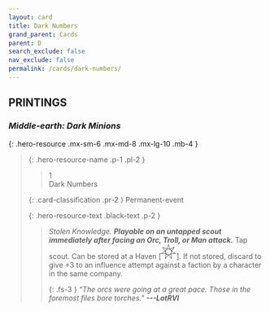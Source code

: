 ```yaml
---
layout: card
title: Dark Numbers
grand_parent: Cards
parent: D
search_exclude: false
nav_exclude: false
permalink: /cards/dark-numbers/
---
```


## PRINTINGS


### _Middle-earth: Dark Minions_

{: .hero-resource .mx-sm-6 .mx-md-8 .mx-lg-10 .mb-4 }
> {: .hero-resource-name .p-1 .pl-2 }
> > <div class="card-mp">1</div>
> > <div class="card-name">Dark Numbers</div>
>
> {: .card-classification .pr-2 }
> Permanent-event
>
> {: .hero-resource-text .black-text .p-2 }
> > _Stolen Knowledge._ ***Playable on an untapped scout immediately after facing an Orc, Troll, or Man attack.*** Tap scout. Can be stored at a Haven <nobr>[<img src="/assets/images/free-haven.svg">]</nobr>. If not stored, discard to give +3 to an influence attempt against a faction by a character in the same company. 
> > 
> > {: .fs-3 } 
> > _“The orcs were going at a great pace. Those in the foremost files bore torches."_ ***---&#65279;LotRVI***  
> 

